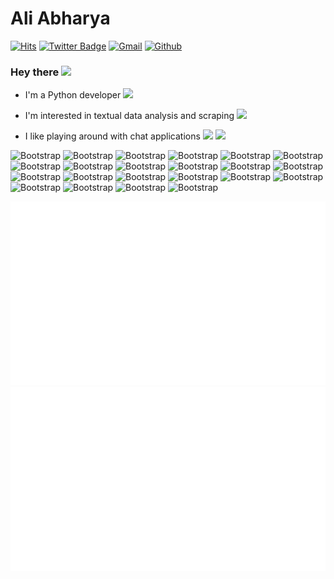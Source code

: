 # Ali Abharya

[![Hits](https://hits.seeyoufarm.com/api/count/incr/badge.svg?url=https%3A%2F%2Fgithub.com%2FBinDruid%2FBinDruid&count_bg=%2379C83D&title_bg=%23555555&icon=&icon_color=%23E7E7E7&title=Profile+Views&edge_flat=false)](https://hits.seeyoufarm.com)
[![Twitter Badge](https://img.shields.io/badge/-Twitter-1da1f2?labelColor=1da1f2&logo=twitter&logoColor=white&link=https://twitter.com/biindruid)](https://twitter.com/biindruid)
[![Gmail](https://img.shields.io/badge/-Gmail-c14438?style=flat&logo=Gmail&logoColor=white)](mailto:abharya.dev@gmail.com)
[![Github](https://img.shields.io/github/followers/BinDruid?label=Follow&style=social)](https://github.com/BinDruid)


### Hey there ![](https://cdn.betterttv.net/emote/5c0e1a3c6c146e7be4ff5c0c/2x)

- I'm a Python developer ![](https://cdn.betterttv.net/emote/5b490e73cf46791f8491f6f4/1x) 

- I'm interested in textual data analysis and scraping ![](https://cdn.betterttv.net/emote/5e885338269f8409604a5da5/1x) 

- I like playing around with chat applications ![](https://cdn.betterttv.net/emote/5ec48ee2fdee545e3064af9e/1x) ![](https://cdn.betterttv.net/emote/5f1e7ac5713a6144748a3b70/1x) 


![Bootstrap](https://img.shields.io/badge/-Python-05122A?style=flat&logo=Python&color=353535) ![Bootstrap](https://img.shields.io/badge/-Django-05122A?style=flat&logo=Django&color=092E20) ![Bootstrap](https://img.shields.io/badge/-FastAPI-05122A?style=flat&logo=FastAPI&color=353535) ![Bootstrap](https://img.shields.io/badge/-Pytest-05122A?style=flat&logo=Pytest&color=353535) ![Bootstrap](https://img.shields.io/badge/-Docker-05122A?style=flat&logo=Docker&color=353535) ![Bootstrap](https://img.shields.io/badge/-Kubernetes-05122A?style=flat&logo=Kubernetes&color=353535) ![Bootstrap](https://img.shields.io/badge/-Argo-05122A?style=flat&logo=Argo&color=353535) ![Bootstrap](https://img.shields.io/badge/-Nginx-05122A?style=flat&logo=Nginx&color=009639) ![Bootstrap](https://img.shields.io/badge/-PostgreSQL-05122A?style=flat&logo=PostgreSQL&color=353535) ![Bootstrap](https://img.shields.io/badge/-MongoDB-05122A?style=flat&logo=MongoDB&color=353535) ![Bootstrap](https://img.shields.io/badge/-Oracle-05122A?style=flat&logo=Oracle&color=F80000) ![Bootstrap](https://img.shields.io/badge/-Redis-05122A?style=flat&logo=Redis&color=353535) ![Bootstrap](https://img.shields.io/badge/-Node.js-05122A?style=flat&logo=Node.js&color=353535) ![Bootstrap](https://img.shields.io/badge/-Typescript-05122A?style=flat&logo=Typescript&color=353535) ![Bootstrap](https://img.shields.io/badge/-Vue.js-05122A?style=flat&logo=Vue.js&color=353535) ![Bootstrap](https://img.shields.io/badge/-Vuetify-05122A?style=flat&logo=Vuetify&color=1867C0) ![Bootstrap](https://img.shields.io/badge/-Quasar-05122A?style=flat&logo=Quasar&color=050A14) ![Bootstrap](https://img.shields.io/badge/-Sass-05122A?style=flat&logo=Sass&color=353535) ![Bootstrap](https://img.shields.io/badge/-Visual%20Studio%20Code-05122A?style=flat&logo=Visual-Studio-Code&color=007ACC) ![Bootstrap](https://img.shields.io/badge/-Pycharm-05122A?style=flat&logo=Pycharm&color=353535) ![Bootstrap](https://img.shields.io/badge/-Git-05122A?style=flat&logo=Git&color=353535) ![Bootstrap](https://img.shields.io/badge/-Ubuntu-05122A?style=flat&logo=Ubuntu&color=353535)


![](https://raw.githubusercontent.com/BinDruid/MyStats/master/generated/overview.svg#gh-dark-mode-only) ![](https://raw.githubusercontent.com/BinDruid/MyStats/master/generated/languages.svg#gh-dark-mode-only)

